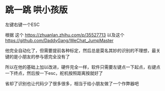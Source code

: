# 跳一跳 哄小孩版
左键右键一个ESC

根据 这个 https://zhuanlan.zhihu.com/p/35527713 以及这个 https://github.com/DaddyGang/WeChat_JumpMaster

他完全自动化了，但需要提前各种标定，然后总是莫名其妙的识别的不理想，最关键的是小朋友的参与感完全没有了

所以在他的基础上加以改进，硬件完全一样，软件只需要左键点一下起点，右键点一下终点，然后按一下esc，舵机按照距离按就好了

省却了识别也让代码少了很多很多，相当于给小朋友做了一个作弊器吧

